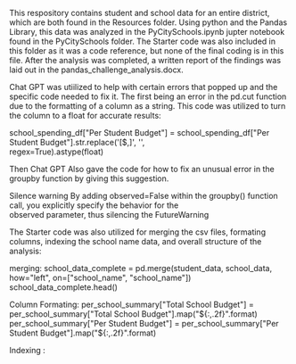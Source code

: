 This respository contains student and school data for an entire district, which are both found in the Resources folder. Using python and the Pandas Library, this data was analyzed in the PyCitySchools.ipynb jupter notebook found in the PyCitySchools folder. The Starter code was also included in this folder as it was a code reference, but none of the final coding is in this file. After the analysis was completed, a written report of the findings was laid out in the pandas_challenge_analysis.docx. 



Chat GPT was utiilized to help with certain errors that popped up and the specific code needed to fix it. The first being an error in the pd.cut function due to the formatting of a column as a string. This code was utilized to turn the column to a float for accurate results:

  school_spending_df["Per Student Budget"] = school_spending_df["Per Student Budget"].str.replace('[\$,]', '',  
  regex=True).astype(float)


Then Chat GPT Also gave the code for how to fix an unusual error in the groupby function by giving this suggestion.

  Silence warning By adding observed=False within the groupby() function call, you explicitly specify the behavior for the   
  observed parameter, thus silencing the FutureWarning


The Starter code was also utilized for merging the csv files, formating columns, indexing the school name data, and overall structure of the analysis:

  merging: 
    school_data_complete = pd.merge(student_data, school_data, how="left", on=["school_name", "school_name"])
    school_data_complete.head()

  Column Formating: 
    per_school_summary["Total School Budget"] = per_school_summary["Total School   Budget"].map("${:,.2f}".format)
    per_school_summary["Per Student Budget"] = per_school_summary["Per Student Budget"].map("${:,.2f}".format)

  Indexing :
